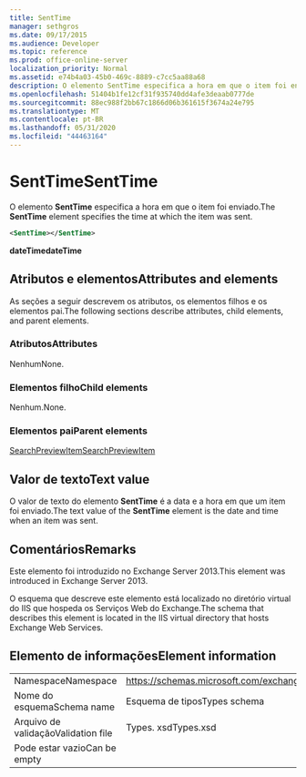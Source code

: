 ```yaml
---
title: SentTime
manager: sethgros
ms.date: 09/17/2015
ms.audience: Developer
ms.topic: reference
ms.prod: office-online-server
localization_priority: Normal
ms.assetid: e74b4a03-45b0-469c-8889-c7cc5aa88a68
description: O elemento SentTime especifica a hora em que o item foi enviado.
ms.openlocfilehash: 51404b1fe12cf31f935740dd4afe3deaab0777de
ms.sourcegitcommit: 88ec988f2bb67c1866d06b361615f3674a24e795
ms.translationtype: MT
ms.contentlocale: pt-BR
ms.lasthandoff: 05/31/2020
ms.locfileid: "44463164"
---
```

# <a name="senttime"></a><span data-ttu-id="360f7-103">SentTime</span><span class="sxs-lookup"><span data-stu-id="360f7-103">SentTime</span></span>

<span data-ttu-id="360f7-104">O elemento **SentTime** especifica a hora em que o item foi enviado.</span><span class="sxs-lookup"><span data-stu-id="360f7-104">The **SentTime** element specifies the time at which the item was sent.</span></span> 
  
```XML
<SentTime></SentTime>
```

 <span data-ttu-id="360f7-105">**dateTime**</span><span class="sxs-lookup"><span data-stu-id="360f7-105">**dateTime**</span></span>
## <a name="attributes-and-elements"></a><span data-ttu-id="360f7-106">Atributos e elementos</span><span class="sxs-lookup"><span data-stu-id="360f7-106">Attributes and elements</span></span>

<span data-ttu-id="360f7-107">As seções a seguir descrevem os atributos, os elementos filhos e os elementos pai.</span><span class="sxs-lookup"><span data-stu-id="360f7-107">The following sections describe attributes, child elements, and parent elements.</span></span>
  
### <a name="attributes"></a><span data-ttu-id="360f7-108">Atributos</span><span class="sxs-lookup"><span data-stu-id="360f7-108">Attributes</span></span>

<span data-ttu-id="360f7-109">Nenhum</span><span class="sxs-lookup"><span data-stu-id="360f7-109">None.</span></span>
  
### <a name="child-elements"></a><span data-ttu-id="360f7-110">Elementos filho</span><span class="sxs-lookup"><span data-stu-id="360f7-110">Child elements</span></span>

<span data-ttu-id="360f7-111">Nenhum.</span><span class="sxs-lookup"><span data-stu-id="360f7-111">None.</span></span>
  
### <a name="parent-elements"></a><span data-ttu-id="360f7-112">Elementos pai</span><span class="sxs-lookup"><span data-stu-id="360f7-112">Parent elements</span></span>

[<span data-ttu-id="360f7-113">SearchPreviewItem</span><span class="sxs-lookup"><span data-stu-id="360f7-113">SearchPreviewItem</span></span>](searchpreviewitem.md)
  
## <a name="text-value"></a><span data-ttu-id="360f7-114">Valor de texto</span><span class="sxs-lookup"><span data-stu-id="360f7-114">Text value</span></span>

<span data-ttu-id="360f7-115">O valor de texto do elemento **SentTime** é a data e a hora em que um item foi enviado.</span><span class="sxs-lookup"><span data-stu-id="360f7-115">The text value of the **SentTime** element is the date and time when an item was sent.</span></span> 
  
## <a name="remarks"></a><span data-ttu-id="360f7-116">Comentários</span><span class="sxs-lookup"><span data-stu-id="360f7-116">Remarks</span></span>

<span data-ttu-id="360f7-117">Este elemento foi introduzido no Exchange Server 2013.</span><span class="sxs-lookup"><span data-stu-id="360f7-117">This element was introduced in Exchange Server 2013.</span></span>
  
<span data-ttu-id="360f7-118">O esquema que descreve este elemento está localizado no diretório virtual do IIS que hospeda os Serviços Web do Exchange.</span><span class="sxs-lookup"><span data-stu-id="360f7-118">The schema that describes this element is located in the IIS virtual directory that hosts Exchange Web Services.</span></span>
  
## <a name="element-information"></a><span data-ttu-id="360f7-119">Elemento de informações</span><span class="sxs-lookup"><span data-stu-id="360f7-119">Element information</span></span>

|||
|:-----|:-----|
|<span data-ttu-id="360f7-120">Namespace</span><span class="sxs-lookup"><span data-stu-id="360f7-120">Namespace</span></span>  <br/> |https://schemas.microsoft.com/exchange/services/2006/types  <br/> |
|<span data-ttu-id="360f7-121">Nome do esquema</span><span class="sxs-lookup"><span data-stu-id="360f7-121">Schema name</span></span>  <br/> |<span data-ttu-id="360f7-122">Esquema de tipos</span><span class="sxs-lookup"><span data-stu-id="360f7-122">Types schema</span></span>  <br/> |
|<span data-ttu-id="360f7-123">Arquivo de validação</span><span class="sxs-lookup"><span data-stu-id="360f7-123">Validation file</span></span>  <br/> |<span data-ttu-id="360f7-124">Types. xsd</span><span class="sxs-lookup"><span data-stu-id="360f7-124">Types.xsd</span></span>  <br/> |
|<span data-ttu-id="360f7-125">Pode estar vazio</span><span class="sxs-lookup"><span data-stu-id="360f7-125">Can be empty</span></span>  <br/> ||
   

